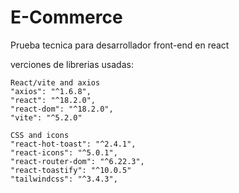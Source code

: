 # E-Commerce
Prueba tecnica para desarrollador front-end en react

verciones de librerias usadas:

    React/vite and axios
    "axios": "^1.6.8",
    "react": "^18.2.0",
    "react-dom": "^18.2.0",
    "vite": "^5.2.0"

    CSS and icons
    "react-hot-toast": "^2.4.1",
    "react-icons": "^5.0.1",
    "react-router-dom": "^6.22.3",
    "react-toastify": "^10.0.5"
    "tailwindcss": "^3.4.3",

    
